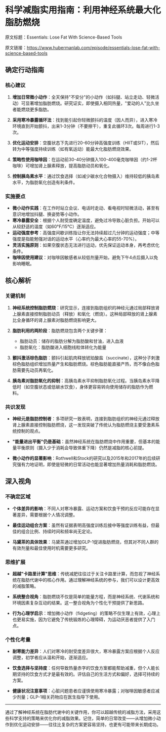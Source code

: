 # 科学减脂实用指南：利用神经系统最大化脂肪燃烧

原文标题：Essentials: Lose Fat With Science-Based Tools

原文链接：https://www.hubermanlab.com/episode/essentials-lose-fat-with-science-based-tools

<YouTube videoId="f4cdu-QiKHo" />


## 确定行动指南

### 核心建议

1. **增加日常微小动作**：全天保持"不安分"的小动作（如抖腿、站立走动、轻微活动）可显著增加脂肪燃烧。研究证实，即使摄入相同热量，"爱动的人"比久坐者能燃烧更多脂肪。

2. **采用寒冷暴露循环法**：找到能引起你轻微颤抖的温度（因人而异），进入寒冷环境直到开始颤抖，出来1-3分钟（不要擦干），重复此循环3次。每周进行1-3次。

3. **优化运动安排**：空腹状态下先进行20-60分钟高强度训练（HIIT或SIT），然后转为中等强度持续训练（如有氧运动）能最大化脂肪燃烧效果。

4. **策略性使用咖啡因**：在运动前30-40分钟摄入100-400毫克咖啡因（约1-2杯咖啡）可增加肾上腺素释放，提高脂肪动员和氧化。

5. **控制胰岛素水平**：通过饮食选择（如减少碳水化合物摄入）维持较低的胰岛素水平，为脂肪氧化创造有利条件。

### 实施要点

- **微小动作实践**：在工作时站立会议、电话时走动、看电视时轻微活动，甚至有意识地增加抖腿、换姿势等小动作。
- **寒冷暴露安全**：根据个人耐受度确定温度，避免过冷导致心脏负担。开始可以从较舒适的温度（如60°F/15°C）逐渐适应。
- **运动强度参考**：高强度间歇训练指让你无法持续超过几分钟的运动强度；中等强度是指能勉强对话的运动水平（心率约为最大心率的55-70%）。
- **灵活实施原则**：如果空腹状态无法进行运动，优先保证运动本身，再考虑优化条件。
- **咖啡因使用建议**：对咖啡因敏感者从较低剂量开始，避免下午4点后摄入以免影响睡眠。

## 核心解析

### 关键机制

1. **神经系统控制脂肪燃烧**：研究显示，连接到脂肪组织的神经元通过局部释放肾上腺素直接控制脂肪动员（释放）和氧化（燃烧）。这种局部释放的肾上腺素比全身循环的肾上腺素对脂肪燃烧影响更大。

2. **脂肪利用的两阶段**：脂肪燃烧包含两个关键步骤：
   - 脂肪动员：储存的脂肪分解为脂肪酸和甘油，进入血液
   - 脂肪氧化：脂肪酸进入细胞线粒体转化为能量

3. **颤抖激活棕色脂肪**：颤抖引起肌肉释放琥珀酸盐（succinate），这种分子刺激棕色脂肪组织增加热量产生和脂肪燃烧。棕色脂肪能直接产热，而不像白色脂肪需要先动员再氧化。

4. **胰岛素对脂肪氧化的抑制**：高胰岛素水平抑制脂肪氧化过程。当胰岛素水平降低时（如空腹状态或低碳水饮食），身体更容易转向使用储存的脂肪作为燃料。

### 共识发现

- **神经元是脂肪控制者**：多项研究一致表明，连接到脂肪组织的神经元通过释放肾上腺素直接控制脂肪燃烧，这一发现突破了传统认为脂肪燃烧主要受激素系统控制的观点。

- **"能量进出平衡"仍是基础**：虽然神经系统在脂肪燃烧中作用重要，但基本的能量平衡原则（摄入少于消耗会导致体重下降）仍然是减脂的核心前提。

- **微小动作的显著影响**：Rothwell和Stock的研究以及2015年和2017年的后续研究强有力地证明，即使是轻微的日常活动也能显著增加热量消耗和脂肪燃烧。

## 深入视角

### 不确定区域

- **个体差异的影响**：不同人对寒冷暴露、运动方案和饮食干预的反应可能存在显著差异，需要根据个人情况调整。

- **最佳运动组合方案**：虽然有证据表明高强度训练后接中等强度训练有益，但最佳的组合比例、持续时间和频率尚无定论。

- **马黛茶的具体效果**：马黛茶通过增加GLP-1促进脂肪燃烧，但其对不同人群的有效剂量和最佳使用时机需要更多研究。

### 思维扩展

- **超越"卡路里计算"思维**：传统减肥往往过于关注卡路里计算，而忽视了神经系统在脂肪代谢中的核心作用。通过理解神经系统的参与，我们可以设计更高效的减脂策略。

- **系统整合视角**：脂肪燃烧不仅是简单的能量方程，而是神经系统、代谢系统和环境因素复杂互动的结果。这一整合视角为个性化干预提供了新思路。

- **行为心理学启示**：增加微小动作（fidgeting）的策略不仅生理上有效，心理上也更易实施，因为它避免了传统锻炼的心理障碍，为运动厌恶者提供了入门点。

### 个性化考量

- **耐寒能力差异**：人们对寒冷的耐受度差异很大，寒冷暴露方案应根据个人反应调整，初学者应从温和开始，逐渐适应。

- **饮食选择与坚持度**：任何导致热量赤字的饮食方案都能帮助减重，但个人能长期坚持的饮食方式才是最有效的。评估自己的生活方式和偏好，选择可持续的方案。

- **健康状况注意事项**：心脏问题患者应谨慎使用寒冷暴露；对咖啡因敏感者应减少剂量；GLP-1相关药物应在医生指导下使用。

---

通过了解神经系统在脂肪代谢中的关键作用，你可以超越传统的减脂方法，采用这些科学支持的策略来优化你的减脂效果。记住，简单的日常改变——从增加微小动作到优化运动安排——往往比复杂的方案更容易坚持，也更有可能带来长期成功。